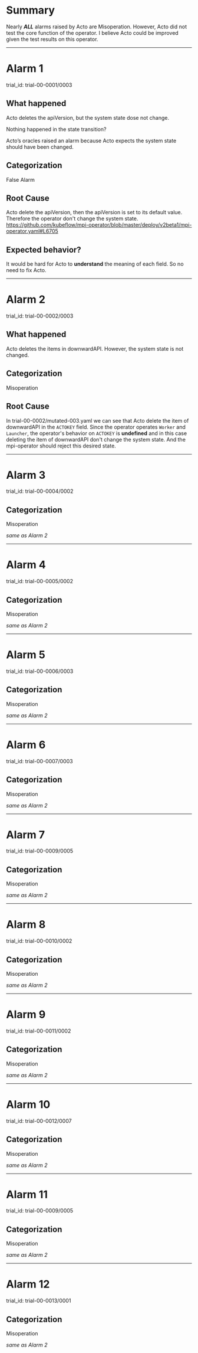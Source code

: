 # Summary
Nearly ***ALL*** alarms raised by Acto are Misoperation. However, Acto did not test the core function of the operator. I believe Acto could be improved given the test results on this operator.

---
# Alarm 1
trial_id: trial-00-0001/0003
## What happened
Acto deletes the apiVersion, but the system state dose not change.

Nothing happened in the state transition?

Acto’s oracles raised an alarm because Acto expects the system state should have been changed.

## Categorization
False Alarm

## Root Cause
Acto delete the apiVersion, then the apiVersion is set to its default value. Therefore the operator don't change the system state. https://github.com/kubeflow/mpi-operator/blob/master/deploy/v2beta1/mpi-operator.yaml#L6705

## Expected behavior?
It would be hard for Acto to **understand** the meaning of each field. So no need to fix Acto.

---
# Alarm 2
trial_id: trial-00-0002/0003
## What happened
Acto deletes the items in downwardAPI. However, the system state is not changed.
## Categorization
Misoperation
## Root Cause
In trial-00-0002/mutated-003.yaml we can see that Acto delete the item of downwardAPI in the `ACTOKEY` field. Since the operator operates `Worker` and `Launcher`, the operator's behavior on `ACTOKEY` is **undefined** and in this case deleting the item of downwardAPI don't change the system state. And the mpi-operator should reject this desired state.

---
# Alarm 3
trial_id: trial-00-0004/0002
## Categorization
Misoperation

*same as Alarm 2*

---
# Alarm 4
trial_id: trial-00-0005/0002
## Categorization
Misoperation

*same as Alarm 2*

---
# Alarm 5
trial_id: trial-00-0006/0003
## Categorization
Misoperation

*same as Alarm 2*

---
# Alarm 6
trial_id: trial-00-0007/0003
## Categorization
Misoperation

*same as Alarm 2*

---
# Alarm 7
trial_id: trial-00-0009/0005
## Categorization
Misoperation

*same as Alarm 2*

---
# Alarm 8
trial_id: trial-00-0010/0002
## Categorization
Misoperation

*same as Alarm 2*

---
# Alarm 9
trial_id: trial-00-0011/0002
## Categorization
Misoperation

*same as Alarm 2*

---
# Alarm 10
trial_id: trial-00-0012/0007
## Categorization
Misoperation

*same as Alarm 2*

---
# Alarm 11
trial_id: trial-00-0009/0005
## Categorization
Misoperation

*same as Alarm 2*

---
# Alarm 12
trial_id: trial-00-0013/0001
## Categorization
Misoperation

*same as Alarm 2*